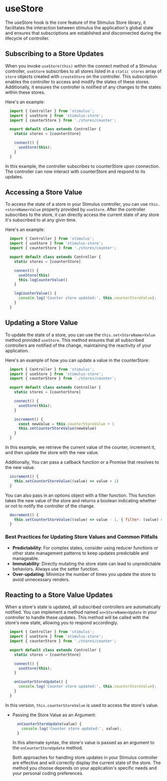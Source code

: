 # useStore

The useStore hook is the core feature of the Stimulus Store library, it facilitates the interaction between stimulus the application's global state and ensures that subscriptions are established and disconnected during the lifecycle of controller.

## Subscribing to a Store Updates

When you invoke `useStore(this)` within the connect method of a Stimulus controller, `useStore` subscribes to all stores listed in a `static stores` array of `store` objects created with `createStore` on the controller. This subscription enables the controller to access and modify the states of these stores. Additionally, it ensures the controller is notified of any changes to the states within these stores.

Here's an example:

```js
  import { Controller } from 'stimulus';
  import { useStore } from 'stimulus-store';
  import { counterStore } from './stores/counter';

  export default class extends Controller {
    static stores = [counterStore]

    connect() {
      useStore(this);
    }
  }
```

In this example, the controller subscribes to counterStore upon connection. The controller can now interact with counterStore and respond to its updates.

## Accessing a Store Value

To access the state of a store in your Stimulus controller, you can use `this.<storeName>Value` property provided by `useStore`.
After the controller subscribes to the store, it can directly access the current state of any store it's subscribed to at any givin time.

Here's an example:


```js
  import { Controller } from 'stimulus';
  import { useStore } from 'stimulus-store';
  import { counterStore } from './stores/counter';

  export default class extends Controller {
    static stores = [counterStore]

    connect() {
      useStore(this)
      this.logCounterValue()
    }

    logCounterValue() {
      console.log('Counter store updated:', this.counterStoreValue);
    }
  }
```

## Updating a Store Value

To update the state of a store, you can use the `this.set<StoreName>Value` method provided `useStore`. This method ensures that all subscribed controllers are notified of the change, maintaining the reactivity of your application.

Here's an example of how you can update a value in the counterStore:

```js
  import { Controller } from 'stimulus';
  import { useStore } from 'stimulus-store';
  import { counterStore } from './stores/counter';

  export default class extends Controller {
    static stores = [counterStore]

    connect() {
      useStore(this);
    }

    increment() {
      const newValue = this.counterStoreValue + 1
      this.setCounterStoreValue(newValue)
    }
  }
```

In this example, we retrieve the current value of the counter, increment it, and then update the store with the new value.

Additionally, You can pass a callback function or a Promise that resolves to the new value. 
```js
  increment() {
    this.setCounterStoreValue((value) => value + 1)
  }
```
You can also pass in an options object with a filter function. This function takes the new value of the store and returns a boolean indicating whether or not to notify the controller of the change.
```js
  decrement() {
    this.setCounterStoreValue((value) => value - 1, { filter: (value) => value === 0 })
  }
```

### Best Practices for Updating Store Values and Common Pitfalls

- **Predictability**: For complex states, consider using reducer functions or other state management patterns to keep updates predictable and manageable.
- **Immutability**: Directly mutating the store state can lead to unpredictable behaviors. Always use the setter function.
- **Over-updating**: Minimize the number of times you update the store to avoid unnecessary renders.

## Reacting to a Store Value Updates

When a store's state is updated, all subscribed controllers are automatically notified. You can implement a method named `on<StoreName>Update` in your controller to handle these updates. This method will be called with the store's new state, allowing you to respond accordingly.

```js
  import { Controller } from 'stimulus';
  import { useStore } from 'stimulus-store';
  import { counterStore } from './stores/counter';

  export default class extends Controller {
    static stores = [counterStore]

    connect() {
      useStore(this);
    }

    onCounterStoreUpdate() {
      console.log('Counter store updated:', this.counterStoreValue);
    }
  }
```
In this version, `this.counterStoreValue` is used to access the store's value.

- Passing the Store Value as an Argument:
  ```js
    onCounterStoreUpdate(value) {
      console.log('Counter store updated:', value);
    }
  ```
  In this alternate syntax, the store's value is passed as an argument to the `onCounterStoreUpdate` method.

  Both approaches for handling store updates in your Stimulus controller are effective and will correctly display the current state of the store. The method you choose depends on your application's specific needs and your personal coding preferences.
